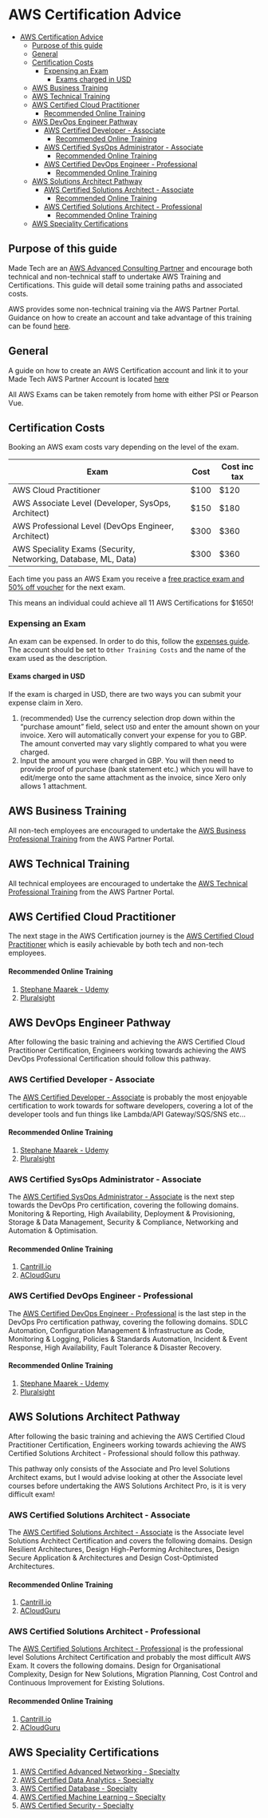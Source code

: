 # AWS Certification Advice

- [AWS Certification Advice](#aws-certification-advice)
  - [Purpose of this guide](#purpose-of-this-guide)
  - [General](#general)
  - [Certification Costs](#certification-costs)
    - [Expensing an Exam](#expensing-an-exam)
      - [Exams charged in USD](#exams-charged-in-usd)
  - [AWS Business Training](#aws-business-training)
  - [AWS Technical Training](#aws-technical-training)
  - [AWS Certified Cloud Practitioner](#aws-certified-cloud-practitioner)
      - [Recommended Online Training](#recommended-online-training)
  - [AWS DevOps Engineer Pathway](#aws-devops-engineer-pathway)
    - [AWS Certified Developer - Associate](#aws-certified-developer---associate)
      - [Recommended Online Training](#recommended-online-training-1)
    - [AWS Certified SysOps Administrator - Associate](#aws-certified-sysops-administrator---associate)
      - [Recommended Online Training](#recommended-online-training-2)
    - [AWS Certified DevOps Engineer - Professional](#aws-certified-devops-engineer---professional)
      - [Recommended Online Training](#recommended-online-training-3)
  - [AWS Solutions Architect Pathway](#aws-solutions-architect-pathway)
    - [AWS Certified Solutions Architect - Associate](#aws-certified-solutions-architect---associate)
      - [Recommended Online Training](#recommended-online-training-4)
    - [AWS Certified Solutions Architect - Professional](#aws-certified-solutions-architect---professional)
      - [Recommended Online Training](#recommended-online-training-5)
  - [AWS Speciality Certifications](#aws-speciality-certifications)

## Purpose of this guide

Made Tech are an [AWS Advanced Consulting Partner](https://partners.amazonaws.com/partners/001E0000016ppWOIAY/Made%20Tech) and encourage both technical and non-technical staff to undertake AWS Training and Certifications. This guide will detail some training paths and associated costs.

AWS provides some non-technical training via the AWS Partner Portal. Guidance on how to create an account and take advantage of this training can be found [here](aws_partner_certs.md). 

## General

A guide on how to create an AWS Certification account and link it to your Made Tech AWS Partner Account is located [here](aws_partner_certs.md#creating-your-accounts)

All AWS Exams can be taken remotely from home with either PSI or Pearson Vue.

## Certification Costs

Booking an AWS exam costs vary depending on the level of the exam.

| Exam | Cost | Cost inc tax |
| --- | --- | --- |
| AWS Cloud Practitioner | $100 | $120 |
| AWS Associate Level (Developer, SysOps, Architect) | $150 | $180 |
| AWS Professional Level (DevOps Engineer, Architect) | $300 | $360 |
| AWS Speciality Exams (Security, Networking, Database, ML, Data) | $300 | $360 |

Each time you pass an AWS Exam you receive a [free practice exam and 50% off voucher](https://www.certmetrics.com/amazon/candidate/benefit_summary.aspx) for the next exam.

This means an individual could achieve all 11 AWS Certifications for $1650!

### Expensing an Exam

An exam can be expensed. In order to do this, follow the [expenses guide](https://github.com/madetech/handbook/blob/main/guides/compensation/expenses.md). The account should be set to `Other Training Costs` and the name of the exam used as the description.

#### Exams charged in USD

If the exam is charged in USD, there are two ways you can submit your expense claim in Xero.

1. (recommended) Use the currency selection drop down within the “purchase amount” field, select `USD` and enter the amount shown on your invoice. Xero will automatically convert your expense for you to GBP. The amount converted may vary slightly compared to what you were charged.
1. Input the amount you were charged in GBP. You will then need to provide proof of purchase (bank statement etc.) which you will have to edit/merge onto the same attachment as the invoice, since Xero only allows 1 attachment.

## AWS Business Training

All non-tech employees are encouraged to undertake the [AWS Business Professional Training](https://aws.amazon.com/partners/training/path-bus-pro/) from the AWS Partner Portal.

## AWS Technical Training

All technical employees are encouraged to undertake the [AWS Technical Professional Training](https://aws.amazon.com/partners/training/path-tech-pro/) from the AWS Partner Portal.

## AWS Certified Cloud Practitioner

The next stage in the AWS Certification journey is the [AWS Certified Cloud Practitioner](https://aws.amazon.com/certification/certified-cloud-practitioner) which is easily achievable by both tech and non-tech employees.

#### Recommended Online Training
1. [Stephane Maarek - Udemy](https://www.udemy.com/course/aws-certified-cloud-practitioner-new/)
2. [Pluralsight](https://www.pluralsight.com/paths/aws-certified-cloud-practitioner-clf-c02)


## AWS DevOps Engineer Pathway

After following the basic training and achieving the AWS Certified Cloud Practitioner Certification, Engineers working towards achieving the AWS DevOps Professional Certification should follow this pathway.

### AWS Certified Developer - Associate

The [AWS Certified Developer - Associate](https://aws.amazon.com/certification/certified-developer-associate) is probably the most enjoyable certification to work towards for software developers, covering a lot of the developer tools and fun things like Lambda/API Gateway/SQS/SNS etc...

#### Recommended Online Training
1. [Stephane Maarek - Udemy](https://www.udemy.com/course/aws-certified-developer-associate-dva-c01/)
2. [Pluralsight](https://www.pluralsight.com/paths/aws-certified-developer-associate-dva-c01)

### AWS Certified SysOps Administrator - Associate

The [AWS Certified SysOps Administrator - Associate](https://aws.amazon.com/certification/certified-sysops-admin-associate) is the next step towards the DevOps Pro certification, covering the following domains. Monitoring & Reporting, High Availability, Deployment & Provisioning, Storage & Data Management, Security & Compliance, Networking and Automation & Optimisation.

#### Recommended Online Training
1. [Cantrill.io](https://learn.cantrill.io/p/aws-certified-sysops-administrator-associate)
2. [ACloudGuru](https://learn.acloud.guru/course/aws-certified-sysops-administrator-associate)

### AWS Certified DevOps Engineer - Professional 

The [AWS Certified DevOps Engineer - Professional](https://aws.amazon.com/certification/certified-devops-engineer-professional/) is the last step in the DevOps Pro certification pathway, covering the following domains. SDLC Automation, Configuration Management & Infrastructure as Code, Monitoring & Logging, Policies & Standards Automation, Incident & Event Response, High Availability, Fault Tolerance & Disaster Recovery.

#### Recommended Online Training
1. [Stephane Maarek - Udemy](https://www.udemy.com/course/aws-certified-devops-engineer-professional-hands-on/)
2. [Pluralsight](https://www.pluralsight.com/paths/aws-certified-devops-engineer-professional)


## AWS Solutions Architect Pathway

After following the basic training and achieving the AWS Certified Cloud Practitioner Certification, Engineers working towards achieving the AWS Certified Solutions Architect - Professional should follow this pathway.

This pathway only consists of the Associate and Pro level Solutions Architect exams, but I would advise looking at other the Associate level courses before undertaking the AWS Solutions Architect Pro, is it is very difficult exam!

### AWS Certified Solutions Architect - Associate

The [AWS Certified Solutions Architect - Associate](https://aws.amazon.com/certification/certified-solutions-architect-associate/) is the Associate level Solutions Architect Certification and covers the following domains. Design Resilient Architectures, Design High-Performing Architectures, Design Secure Application & Architectures and Design Cost-Optimisted Architectures.

#### Recommended Online Training
1. [Cantrill.io](https://learn.cantrill.io/p/aws-certified-solutions-architect-associate-saa-c02)
2. [ACloudGuru](https://learn.acloud.guru/course/aws-certified-solutions-architect-associate)

### AWS Certified Solutions Architect - Professional

The [AWS Certified Solutions Architect - Professional](https://aws.amazon.com/certification/certified-solutions-architect-professional) is the professional level Solutions Architect Certification and probably the most difficult AWS Exam. It covers the following domains. Design for Organisational Complexity, Design for New Solutions, Migration Planning, Cost Control and Continuous Improvement for Existing Solutions.

#### Recommended Online Training
1. [Cantrill.io](https://learn.cantrill.io/p/aws-certified-solutions-architect-professional)
2. [ACloudGuru](https://learn.acloud.guru/course/aws-certified-solutions-architect-professional/dashboard)


## AWS Speciality Certifications

1. [AWS Certified Advanced Networking - Specialty](https://aws.amazon.com/certification/certified-advanced-networking-specialty)
2. [AWS Certified Data Analytics - Specialty](https://aws.amazon.com/certification/certified-data-analytics-specialty)
3. [AWS Certified Database - Specialty](https://aws.amazon.com/certification/certified-database-specialty)
4. [AWS Certified Machine Learning – Specialty](https://aws.amazon.com/certification/certified-machine-learning-specialty)
5. [AWS Certified Security - Specialty](https://aws.amazon.com/certification/certified-security-specialty)
